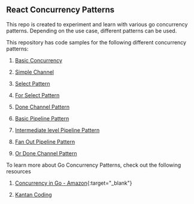 ## React Concurrency Patterns

This repo is created to experiment and learn with various go concurrency patterns. Depending on the use case, different patterns can be used.

This repository has code samples for the following different concurrency patterns:

1. [Basic Concurrency](https://github.com/venu-prasath/go-concurrency-patterns/tree/main/basicConcurrency)

2. [Simple Channel](https://github.com/venu-prasath/go-concurrency-patterns/tree/main/unbufferedChannels)

3. [Select Pattern](https://github.com/venu-prasath/go-concurrency-patterns/tree/main/unbufferedChannels)

4. [For Select Pattern](https://github.com/venu-prasath/go-concurrency-patterns/tree/main/bufferedChannels)

5. [Done Channel Pattern](https://github.com/venu-prasath/go-concurrency-patterns/tree/main/bufferedChannels)

6. [Basic Pipeline Pattern](https://github.com/venu-prasath/go-concurrency-patterns/tree/main/pipelines)

7. [Intermediate level Pipeline Pattern](https://github.com/venu-prasath/go-concurrency-patterns/tree/main/pipelines)

8. [Fan Out Pipeline Pattern](https://github.com/venu-prasath/go-concurrency-patterns/tree/main/pipelines)

9. [Or Done Channel Pattern](https://github.com/venu-prasath/go-concurrency-patterns/tree/main/orDoneChannel)

To learn more about Go Concurrency Patterns, check out the following resources

1. [Concurrency in Go - Amazon](https://www.amazon.com/Concurrency-Go-Tools-Techniques-Developers/dp/1491941197){:target="\_blank"}

2. [Kantan Coding](https://www.youtube.com/playlist?list=PL7g1jYj15RUNqJStuwE9SCmeOKpgxC0HP)
